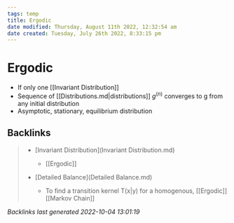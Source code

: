 ```yaml
---
tags: temp
title: Ergodic
date modified: Thursday, August 11th 2022, 12:32:54 am
date created: Tuesday, July 26th 2022, 8:33:15 pm
---
```


# Ergodic
- If only one [[Invariant Distribution]]
- Sequence of [[Distributions.md|distributions]] $g^{(n)}$ converges to g from any initial distribution
- Asymptotic, stationary, equilibrium distribution

## Backlinks

> - [Invariant Distribution](Invariant Distribution.md)
>   - [[Ergodic]]
>    
> - [Detailed Balance](Detailed Balance.md)
>   - To find a transition kernel T(x|y) for a homogenous, [[Ergodic]] [[Markov Chain]]

_Backlinks last generated 2022-10-04 13:01:19_
